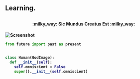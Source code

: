 <h2>Learning.<h2>
  
<h4 align="center">:milky_way: Sic Mundus Creatus Est :milky_way:<h4>
  
![Screenshot](https://imgur.com/dgYycR8)
  
  
  
```python
from future import past as present


class Human(GodImage):
  def __init__(self):
    self.omniscient = False
    super().__init__(self.omniscient)
```
